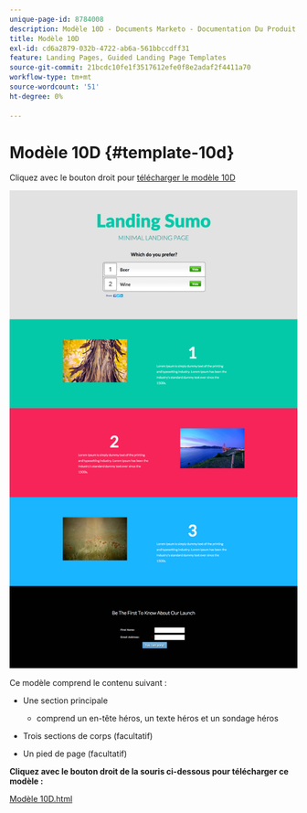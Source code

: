```yaml
---
unique-page-id: 8784008
description: Modèle 10D - Documents Marketo - Documentation Du Produit
title: Modèle 10D
exl-id: cd6a2879-032b-4722-ab6a-561bbccdff31
feature: Landing Pages, Guided Landing Page Templates
source-git-commit: 21bcdc10fe1f3517612efe0f8e2adaf2f4411a70
workflow-type: tm+mt
source-wordcount: '51'
ht-degree: 0%

---
```


# Modèle 10D {#template-10d}

Cliquez avec le bouton droit pour [télécharger le modèle 10D](https://experienceleague.adobe.com/landing/marketo/lp-templates/template-10d.html)

![](assets/image2015-7-27-11-3a3-3a12.png)

Ce modèle comprend le contenu suivant :

* Une section principale

   * comprend un en-tête héros, un texte héros et un sondage héros

* Trois sections de corps (facultatif)
* Un pied de page (facultatif)

**Cliquez avec le bouton droit de la souris ci-dessous pour télécharger ce modèle :**

[Modèle 10D.html](https://experienceleague.adobe.com/landing/marketo/lp-templates/template-10d.html)
